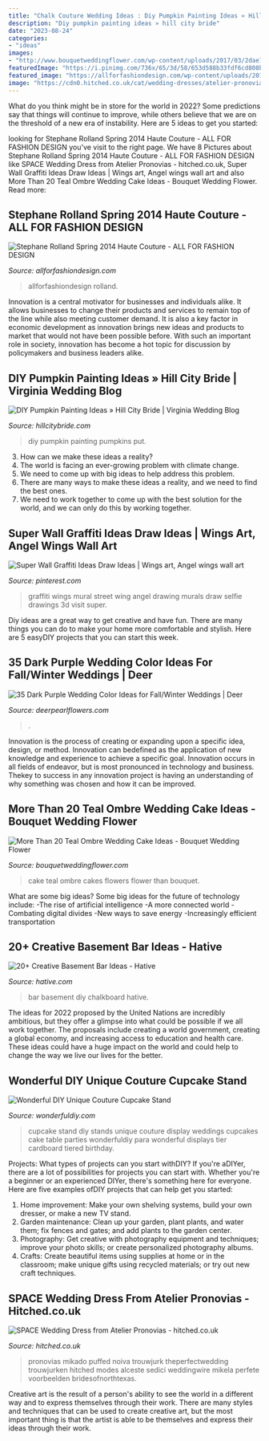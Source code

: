 ```yaml
---
title: "Chalk Couture Wedding Ideas : Diy Pumpkin Painting Ideas » Hill City Bride"
description: "Diy pumpkin painting ideas » hill city bride"
date: "2023-08-24"
categories:
- "ideas"
images:
- "http://www.bouquetweddingflower.com/wp-content/uploads/2017/03/2dae78297f8b7bf493f70bf3b2e0a846.jpg"
featuredImage: "https://i.pinimg.com/736x/65/3d/58/653d588b33fdf6cd808b18ad6d275c02.jpg"
featured_image: "https://allforfashiondesign.com/wp-content/uploads/2014/03/mb-20.jpg"
image: "https://cdn0.hitched.co.uk/cat/wedding-dresses/atelier-pronovias/space--mfvo351175.jpg"
---
```



What do you think might be in store for the world in 2022? Some predictions say that things will continue to improve, while others believe that we are on the threshold of a new era of instability. Here are 5 ideas to get you started: 

	

		
looking for Stephane Rolland Spring 2014 Haute Couture - ALL FOR FASHION DESIGN you've visit to the right page. We have 8 Pictures about Stephane Rolland Spring 2014 Haute Couture - ALL FOR FASHION DESIGN like SPACE Wedding Dress from Atelier Pronovias - hitched.co.uk, Super Wall Graffiti Ideas Draw Ideas | Wings art, Angel wings wall art and also More Than 20 Teal Ombre Wedding Cake Ideas - Bouquet Wedding Flower. Read more:
		
    
## Stephane Rolland Spring 2014 Haute Couture - ALL FOR FASHION DESIGN

<img loading=lazy src="https://allforfashiondesign.com/wp-content/uploads/2014/03/mb-20.jpg" onerror="this.onerror=null;this.src='https://tse2.mm.bing.net/th?id=OIP.WiqrZmVxk1ApN0QvBFZ1_QHaLH&amp;pid=15.1';" alt="Stephane Rolland Spring 2014 Haute Couture - ALL FOR FASHION DESIGN">

_Source: allforfashiondesign.com_

>allforfashiondesign rolland. 

	

Innovation is a central motivator for businesses and individuals alike. It allows businesses to change their products and services to remain top of the line while also meeting customer demand. It is also a key factor in economic development as innovation brings new ideas and products to market that would not have been possible before. With such an important role in society, innovation has become a hot topic for discussion by policymakers and business leaders alike.

    
## DIY Pumpkin Painting Ideas » Hill City Bride | Virginia Wedding Blog

<img loading=lazy src="http://www.hillcitybride.com/wp-content/uploads/2017/10/31-28523-post/DIY-Pumpkin-Painting-Ideas-as-seen-on-Hill-City-Bride-Virginia-Blog.jpg" onerror="this.onerror=null;this.src='https://tse2.mm.bing.net/th?id=OIP.tUKcL8YciZYM7BCPoQ4YZQHaLH&amp;pid=15.1';" alt="DIY Pumpkin Painting Ideas » Hill City Bride | Virginia Wedding Blog">

_Source: hillcitybride.com_

>diy pumpkin painting pumpkins put. 

	

3. How can we make these ideas a reality?
1. The world is facing an ever-growing problem with climate change. 
2. We need to come up with big ideas to help address this problem. 
3. There are many ways to make these ideas a reality, and we need to find the best ones. 
4. We need to work together to come up with the best solution for the world, and we can only do this by working together.

    
## Super Wall Graffiti Ideas Draw Ideas | Wings Art, Angel Wings Wall Art

<img loading=lazy src="https://i.pinimg.com/736x/65/3d/58/653d588b33fdf6cd808b18ad6d275c02.jpg" onerror="this.onerror=null;this.src='https://tse1.mm.bing.net/th?id=OIP.T589cpPr-8MFBOOHqDSM8QAAAA&amp;pid=15.1';" alt="Super Wall Graffiti Ideas Draw Ideas | Wings art, Angel wings wall art">

_Source: pinterest.com_

>graffiti wings mural street wing angel drawing murals draw selfie drawings 3d visit super. 

	

Diy ideas are a great way to get creative and have fun. There are many things you can do to make your home more comfortable and stylish. Here are 5 easyDIY projects that you can start this week.

    
## 35 Dark Purple Wedding Color Ideas For Fall/Winter Weddings | Deer

<img loading=lazy src="https://www.deerpearlflowers.com/wp-content/uploads/2015/08/Dahlias-and-roses-wedding-flowers-for-winter-wedding.jpg" onerror="this.onerror=null;this.src='https://tse1.mm.bing.net/th?id=OIP.XUwglJGB5ZAvkNGT6I_VXgHaJ3&amp;pid=15.1';" alt="35 Dark Purple Wedding Color Ideas for Fall/Winter Weddings | Deer">

_Source: deerpearlflowers.com_

>. 

	

Innovation is the process of creating or expanding upon a specific idea, design, or method. Innovation can bedefined as the application of new knowledge and experience to achieve a specific goal. Innovation occurs in all fields of endeavor, but is most pronounced in technology and business. Thekey to success in any innovation project is having an understanding of why something was chosen and how it can be improved.

    
## More Than 20 Teal Ombre Wedding Cake Ideas - Bouquet Wedding Flower

<img loading=lazy src="http://www.bouquetweddingflower.com/wp-content/uploads/2017/03/2dae78297f8b7bf493f70bf3b2e0a846.jpg" onerror="this.onerror=null;this.src='https://tse2.mm.bing.net/th?id=OIP.KSpiBa8F-jVYlzkSZ0IuEwHaNK&amp;pid=15.1';" alt="More Than 20 Teal Ombre Wedding Cake Ideas - Bouquet Wedding Flower">

_Source: bouquetweddingflower.com_

>cake teal ombre cakes flowers flower than bouquet. 

	

What are some big ideas?
Some big ideas for the future of technology include: 
-The rise of artificial intelligence 
-A more connected world 
-Combating digital divides 
-New ways to save energy 
-Increasingly efficient transportation

    
## 20+ Creative Basement Bar Ideas - Hative

<img loading=lazy src="https://hative.com/wp-content/uploads/2014/05/basement-bar-ideas/5-diy-chalkboard-wal.jpg" onerror="this.onerror=null;this.src='https://tse4.mm.bing.net/th?id=OIP.8kLX5nqRVEjPn8PVthRJZQHaLL&amp;pid=15.1';" alt="20+ Creative Basement Bar Ideas - Hative">

_Source: hative.com_

>bar basement diy chalkboard hative. 

	

The ideas for 2022 proposed by the United Nations are incredibly ambitious, but they offer a glimpse into what could be possible if we all work together. The proposals include creating a world government, creating a global economy, and increasing access to education and health care. These ideas could have a huge impact on the world and could help to change the way we live our lives for the better.

    
## Wonderful DIY Unique Couture Cupcake Stand

<img loading=lazy src="http://cdn.wonderfuldiy.com/wp-content/uploads/2015/04/Couture-Cupcake-Stand-4.jpg" onerror="this.onerror=null;this.src='https://tse4.mm.bing.net/th?id=OIP.14_7XjRssVlEpz1C2409YAHaMx&amp;pid=15.1';" alt="Wonderful DIY Unique Couture Cupcake Stand">

_Source: wonderfuldiy.com_

>cupcake stand diy stands unique couture display weddings cupcakes cake table parties wonderfuldiy para wonderful displays tier cardboard tiered birthday. 

	

Projects: What types of projects can you start withDIY?
If you're aDIYer, there are a lot of possibilities for projects you can start with. Whether you're a beginner or an experienced DIYer, there's something here for everyone. Here are five examples ofDIY projects that can help get you started: 
1. Home improvement: Make your own shelving systems, build your own dresser, or make a new TV stand.
2. Garden maintenance: Clean up your garden, plant plants, and water them; fix fences and gates; and add plants to the garden center.
3. Photography: Get creative with photography equipment and techniques; improve your photo skills; or create personalized photography albums.
4. Crafts: Create beautiful items using supplies at home or in the classroom; make unique gifts using recycled materials; or try out new craft techniques.

    
## SPACE Wedding Dress From Atelier Pronovias - Hitched.co.uk

<img loading=lazy src="https://cdn0.hitched.co.uk/cat/wedding-dresses/atelier-pronovias/space--mfvo351175.jpg" onerror="this.onerror=null;this.src='https://tse2.mm.bing.net/th?id=OIP.Bqnp9-WMKMcpXVJR3G-6swHaKe&amp;pid=15.1';" alt="SPACE Wedding Dress from Atelier Pronovias - hitched.co.uk">

_Source: hitched.co.uk_

>pronovias mikado puffed noiva trouwjurk theperfectwedding trouwjurken hitched modes alceste sedici weddingwire mikela perfete voorbeelden bridesofnorthtexas. 

	

Creative art is the result of a person's ability to see the world in a different way and to express themselves through their work. There are many styles and techniques that can be used to create creative art, but the most important thing is that the artist is able to be themselves and express their ideas through their work.

